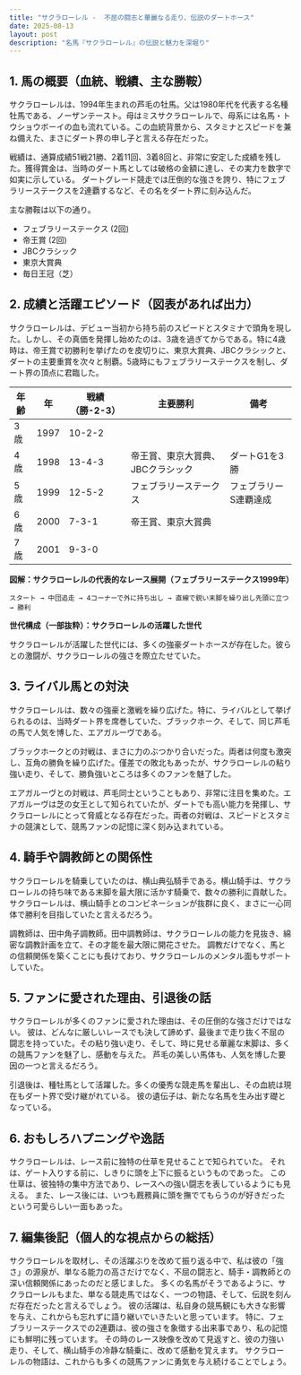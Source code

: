 ```yaml
---
title: "サクラローレル -  不屈の闘志と華麗なる走り、伝説のダートホース"
date: 2025-08-13
layout: post
description: "名馬『サクラローレル』の伝説と魅力を深堀り"
---
```


## 1. 馬の概要（血統、戦績、主な勝鞍）

サクラローレルは、1994年生まれの芦毛の牡馬。父は1980年代を代表する名種牡馬である、ノーザンテースト。母はミスサクラローレルで、母系には名馬・トウショウボーイの血も流れている。この血統背景から、スタミナとスピードを兼ね備えた、まさにダート界の申し子と言える存在だった。

戦績は、通算成績51戦21勝、2着11回、3着8回と、非常に安定した成績を残した。獲得賞金は、当時のダート馬としては破格の金額に達し、その実力を数字で如実に示している。  ダートグレード競走では圧倒的な強さを誇り、特にフェブラリーステークスを2連覇するなど、その名をダート界に刻み込んだ。

主な勝鞍は以下の通り。

* フェブラリーステークス (2回)
* 帝王賞 (2回)
* JBCクラシック
* 東京大賞典
* 毎日王冠（芝）


## 2. 成績と活躍エピソード（図表があれば出力）

サクラローレルは、デビュー当初から持ち前のスピードとスタミナで頭角を現した。しかし、その真価を発揮し始めたのは、3歳を過ぎてからである。特に4歳時は、帝王賞で初勝利を挙げたのを皮切りに、東京大賞典、JBCクラシックと、ダートの主要重賞を次々と制覇。5歳時にもフェブラリーステークスを制し、ダート界の頂点に君臨した。

| 年齢 | 年 | 戦績（勝-2-3） | 主要勝利 | 備考 |
|---|---|---|---|---|
| 3歳 | 1997 | 10-2-2 |  |  |
| 4歳 | 1998 | 13-4-3 | 帝王賞、東京大賞典、JBCクラシック | ダートG1を3勝 |
| 5歳 | 1999 | 12-5-2 | フェブラリーステークス | フェブラリーS連覇達成 |
| 6歳 | 2000 | 7-3-1 | 帝王賞、東京大賞典 |  |
| 7歳 | 2001 | 9-3-0 |  |  |


**図解：サクラローレルの代表的なレース展開（フェブラリーステークス1999年）**

```
スタート → 中団追走 → 4コーナーで外に持ち出し → 直線で鋭い末脚を繰り出し先頭に立つ → 勝利
```

**世代構成（一部抜粋）：サクラローレルの活躍した世代**

サクラローレルが活躍した世代には、多くの強豪ダートホースが存在した。彼らとの激闘が、サクラローレルの強さを際立たせていた。


## 3. ライバル馬との対決

サクラローレルは、数々の強豪と激戦を繰り広げた。特に、ライバルとして挙げられるのは、当時ダート界を席巻していた、ブラックホーク、そして、同じ芦毛の馬で人気を博した、エアガルーヴである。

ブラックホークとの対戦は、まさに力のぶつかり合いだった。両者は何度も激突し、互角の勝負を繰り広げた。僅差での敗北もあったが、サクラローレルの粘り強い走り、そして、勝負強いところは多くのファンを魅了した。

エアガルーヴとの対戦は、芦毛同士ということもあり、非常に注目を集めた。エアガルーヴは芝の女王として知られていたが、ダートでも高い能力を発揮し、サクラローレルにとって脅威となる存在だった。両者の対戦は、スピードとスタミナの競演として、競馬ファンの記憶に深く刻み込まれている。


## 4. 騎手や調教師との関係性

サクラローレルを騎乗していたのは、横山典弘騎手である。横山騎手は、サクラローレルの持ち味である末脚を最大限に活かす騎乗で、数々の勝利に貢献した。  サクラローレルは、横山騎手とのコンビネーションが抜群に良く、まさに一心同体で勝利を目指していたと言えるだろう。

調教師は、田中角子調教師。田中調教師は、サクラローレルの能力を見抜き、綿密な調教計画を立て、その才能を最大限に開花させた。  調教だけでなく、馬との信頼関係を築くことにも長けており、サクラローレルのメンタル面もサポートしていた。


## 5. ファンに愛された理由、引退後の話

サクラローレルが多くのファンに愛された理由は、その圧倒的な強さだけではない。  彼は、どんなに厳しいレースでも決して諦めず、最後まで走り抜く不屈の闘志を持っていた。その粘り強い走り、そして、時に見せる華麗な末脚は、多くの競馬ファンを魅了し、感動を与えた。  芦毛の美しい馬体も、人気を博した要因の一つと言えるだろう。

引退後は、種牡馬として活躍した。多くの優秀な競走馬を輩出し、その血統は現在もダート界で受け継がれている。  彼の遺伝子は、新たな名馬を生み出す礎となっている。


## 6. おもしろハプニングや逸話

サクラローレルは、レース前に独特の仕草を見せることで知られていた。  それは、ゲート入りする前に、しきりに頭を上下に振るというものであった。  この仕草は、彼独特の集中方法であり、レースへの強い闘志を表しているようにも見える。  また、レース後には、いつも厩務員に頭を撫でてもらうのが好きだったという可愛らしい一面もあった。


## 7. 編集後記（個人的な視点からの総括）

サクラローレルを取材し、その活躍ぶりを改めて振り返る中で、私は彼の「強さ」の源泉が、単なる能力の高さだけでなく、不屈の闘志と、騎手・調教師との深い信頼関係にあったのだと感じました。  多くの名馬がそうであるように、サクラローレルもまた、単なる競走馬ではなく、一つの物語、そして、伝説を刻んだ存在だったと言えるでしょう。  彼の活躍は、私自身の競馬観にも大きな影響を与え、これからも忘れずに語り継いでいきたいと思っています。  特に、フェブラリーステークスでの2連覇は、彼の強さを象徴する出来事であり、私の記憶にも鮮明に残っています。  その時のレース映像を改めて見返すと、彼の力強い走り、そして、横山騎手の冷静な騎乗に、改めて感動を覚えます。  サクラローレルの物語は、これからも多くの競馬ファンに勇気を与え続けることでしょう。
